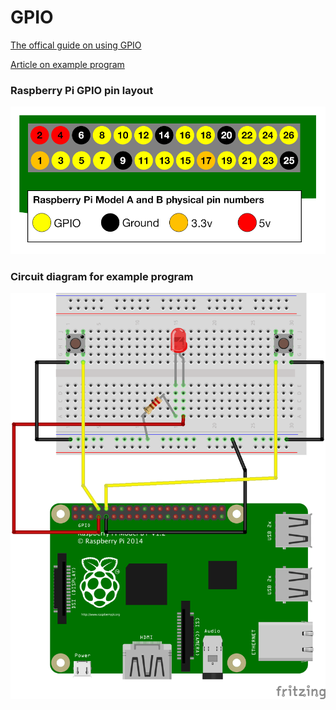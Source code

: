 # GPIO

[The offical guide on using GPIO](http://www.raspberrypi.org/documentation/usage/gpio/)

[Article on example program](http://www.raspberrypi.org/learning/quick-reaction-game/worksheet/)

### Raspberry Pi GPIO pin layout
![](a-and-b-physical-pin-numbers.png)
### Circuit diagram for example program
![](quick-reaction-circuit.png)